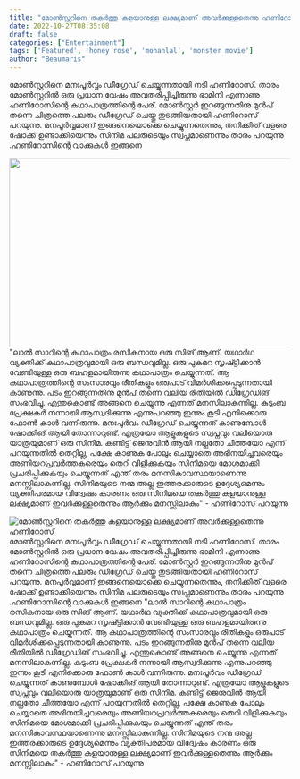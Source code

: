 ```yaml
---
title: "മോൺസ്റ്ററിനെ തകർത്തു കളയാനുള്ള ലക്ഷ്യമാണ് അവർക്കുള്ളതെന്നു ഹണിറോസ്"
date: 2022-10-27T08:35:08
draft: false
categories: ["Entertainment"]
tags: ['Featured', 'honey rose', 'mohanlal', 'monster movie']
author: "Beaumaris"
---
```


മോൺസ്റ്ററിനെ മനഃപൂർവ്വം ഡീഗ്രേഡ് ചെയ്യുന്നതായി നടി ഹണിറോസ്. താരം മോൺസ്റ്ററിൽ ഒരു പ്രധാന വേഷം അവതരിപ്പിച്ചിരുന്നു ഭാമിനി എന്നാണു ഹണിറോസിന്റെ കഥാപാത്രത്തിന്റെ പേര്. മോൺസ്റ്റർ ഇറങ്ങുന്നതിനു മുൻപ് തന്നെ ചിത്രത്തെ പലരും ഡീഗ്രേഡ് ചെയ്തു തുടങ്ങിയതായി ഹണിറോസ് പറയുന്നു. മനപൂർവ്വമാണ് ഇങ്ങനെയൊക്കെ ചെയ്യുന്നതെന്നും, തനിക്കിത് വളരെ ഷോക്ക് ഉണ്ടാക്കിയെന്നും സിനിമ പലരുടെയും സ്വപ്നമാണെന്നും താരം പറയുന്നു .ഹണിറോസിന്റെ വാക്കുകൾ ഇങ്ങനെ

<img class="size-full wp-image-356400 aligncenter" src="https://cdn.boolokam.com/articles/2022/10/4yyy.jpg" alt="" width="600" height="338" />"ലാൽ സാറിന്റെ കഥാപാത്രം രസികനായ ഒരു സിങ് ആണ്. യഥാർഥ വ്യക്തിക്ക് കഥാപാത്രവുമായി ഒരു ബന്ധവുമില്ല. ഒരു പുകമറ സൃഷ്ട്ടിക്കാൻ വേണ്ടിയുള്ള ഒരു ബഹളമായിരുന്നു കഥാപാത്രം ചെയ്യുന്നത്. ആ കഥാപാത്രത്തിന്റെ സംസാരവും രീതികളും ഒരുപാട് വിമർശിക്കപ്പെടുന്നതായി കാണുന്നു. പടം ഇറങ്ങുന്നതിനു മുൻപ് തന്നെ വലിയ രീതിയിൽ ഡീഗ്രേഡിങ് സംഭവിച്ചു. എന്തുകൊണ്ട് അങ്ങനെ ചെയ്യുന്നു എന്നത് മനസിലാകുന്നില്ല. കുടുംബ പ്രേക്ഷകർ നന്നായി ആസ്വദിക്കുന്നു എന്നുപറഞ്ഞു ഇന്നും കൂടി എനിക്കൊരു ഫോൺ കാൾ വന്നിരുന്നു. മനഃപൂർവം ഡീഗ്രേഡ് ചെയ്യുന്നത് കാണുമ്പോൾ ഷോക്കിങ് ആയി തോന്നാറുണ്ട്. എത്രയോ ആളുകളുടെ സ്വപ്നവും വലിയൊരു യാത്രയുമാണ് ഒരു സിനിമ. കണ്ടിട്ട് ജെനുവിൻ ആയി നല്ലതോ ചീത്തയോ എന്ന് പറയുന്നതിൽ തെറ്റില്ല, പക്ഷേ കാണുക പോലും ചെയ്യാതെ അഭിനയിച്ചവരെയും അണിയറപ്രവർത്തകരെയും തെറി വിളിക്കുകയും സിനിമയെ മോശമാക്കി പ്രചരിപ്പിക്കുകയും ചെയ്യുന്നത് എന്ത് തരം മനസികാവസ്ഥയാണെന്നു മനസ്സിലാകുന്നില്ല. സിനിമയുടെ നന്മ അല്ല ഇത്തരക്കാരുടെ ഉദ്ദേശ്യമെന്നും വ്യക്തിപരമായ വിദ്വേഷം കാരണം ഒരു സിനിമയെ തകർത്തു കളയാനുള്ള ലക്ഷ്യമാണ് ഇവർക്കുള്ളതെന്നും ആർക്കും മനസ്സിലാകും" - ഹണിറോസ് പറയുന്നു


![മോൺസ്റ്ററിനെ തകർത്തു കളയാനുള്ള ലക്ഷ്യമാണ് അവർക്കുള്ളതെന്നു ഹണിറോസ്](https://cdn.boolokam.com/articles/2022/10/4yyy.jpg)മോൺസ്റ്ററിനെ മനഃപൂർവ്വം ഡീഗ്രേഡ് ചെയ്യുന്നതായി നടി ഹണിറോസ്. താരം മോൺസ്റ്ററിൽ ഒരു പ്രധാന വേഷം അവതരിപ്പിച്ചിരുന്നു ഭാമിനി എന്നാണു ഹണിറോസിന്റെ കഥാപാത്രത്തിന്റെ പേര്. മോൺസ്റ്റർ ഇറങ്ങുന്നതിനു മുൻപ് തന്നെ ചിത്രത്തെ പലരും ഡീഗ്രേഡ് ചെയ്തു തുടങ്ങിയതായി ഹണിറോസ് പറയുന്നു. മനപൂർവ്വമാണ് ഇങ്ങനെയൊക്കെ ചെയ്യുന്നതെന്നും, തനിക്കിത് വളരെ ഷോക്ക് ഉണ്ടാക്കിയെന്നും സിനിമ പലരുടെയും സ്വപ്നമാണെന്നും താരം പറയുന്നു .ഹണിറോസിന്റെ വാക്കുകൾ ഇങ്ങനെ "ലാൽ സാറിന്റെ കഥാപാത്രം രസികനായ ഒരു സിങ് ആണ്. യഥാർഥ വ്യക്തിക്ക് കഥാപാത്രവുമായി ഒരു ബന്ധവുമില്ല. ഒരു പുകമറ സൃഷ്ട്ടിക്കാൻ വേണ്ടിയുള്ള ഒരു ബഹളമായിരുന്നു കഥാപാത്രം ചെയ്യുന്നത്. ആ കഥാപാത്രത്തിന്റെ സംസാരവും രീതികളും ഒരുപാട് വിമർശിക്കപ്പെടുന്നതായി കാണുന്നു. പടം ഇറങ്ങുന്നതിനു മുൻപ് തന്നെ വലിയ രീതിയിൽ ഡീഗ്രേഡിങ് സംഭവിച്ചു. എന്തുകൊണ്ട് അങ്ങനെ ചെയ്യുന്നു എന്നത് മനസിലാകുന്നില്ല. കുടുംബ പ്രേക്ഷകർ നന്നായി ആസ്വദിക്കുന്നു എന്നുപറഞ്ഞു ഇന്നും കൂടി എനിക്കൊരു ഫോൺ കാൾ വന്നിരുന്നു. മനഃപൂർവം ഡീഗ്രേഡ് ചെയ്യുന്നത് കാണുമ്പോൾ ഷോക്കിങ് ആയി തോന്നാറുണ്ട്. എത്രയോ ആളുകളുടെ സ്വപ്നവും വലിയൊരു യാത്രയുമാണ് ഒരു സിനിമ. കണ്ടിട്ട് ജെനുവിൻ ആയി നല്ലതോ ചീത്തയോ എന്ന് പറയുന്നതിൽ തെറ്റില്ല, പക്ഷേ കാണുക പോലും ചെയ്യാതെ അഭിനയിച്ചവരെയും അണിയറപ്രവർത്തകരെയും തെറി വിളിക്കുകയും സിനിമയെ മോശമാക്കി പ്രചരിപ്പിക്കുകയും ചെയ്യുന്നത് എന്ത് തരം മനസികാവസ്ഥയാണെന്നു മനസ്സിലാകുന്നില്ല. സിനിമയുടെ നന്മ അല്ല ഇത്തരക്കാരുടെ ഉദ്ദേശ്യമെന്നും വ്യക്തിപരമായ വിദ്വേഷം കാരണം ഒരു സിനിമയെ തകർത്തു കളയാനുള്ള ലക്ഷ്യമാണ് ഇവർക്കുള്ളതെന്നും ആർക്കും മനസ്സിലാകും" - ഹണിറോസ് പറയുന്നു
